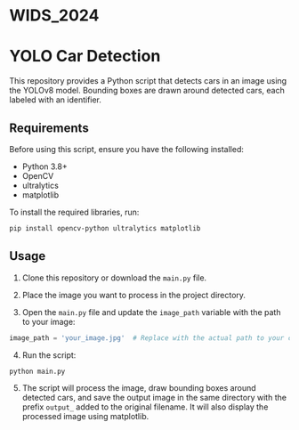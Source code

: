 ﻿# WIDS_2024

# YOLO Car Detection

This repository provides a Python script that detects cars in an image using the YOLOv8 model. Bounding boxes are drawn around detected cars, each labeled with an identifier.

## Requirements

Before using this script, ensure you have the following installed:

- Python 3.8+
- OpenCV
- ultralytics
- matplotlib

To install the required libraries, run:

```bash
pip install opencv-python ultralytics matplotlib
```

## Usage

1. Clone this repository or download the `main.py` file.

2. Place the image you want to process in the project directory.

3. Open the `main.py` file and update the `image_path` variable with the path to your image:

```python
image_path = 'your_image.jpg'  # Replace with the actual path to your car image
```

4. Run the script:

```bash
python main.py
```

5. The script will process the image, draw bounding boxes around detected cars, and save the output image in the same directory with the prefix `output_` added to the original filename. It will also display the processed image using matplotlib.





